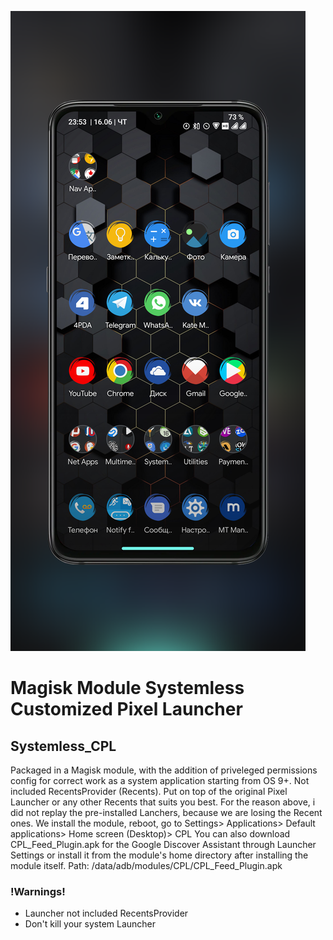 ![](https://github.com/PycmShoma/Systemless_CPL/blob/main/assets/cpl.png)

# Magisk Module Systemless Customized Pixel Launcher

## Systemless_CPL
Packaged in a Magisk module, with the addition of priveleged permissions config for correct work as a system application starting from OS 9+.
Not included RecentsProvider (Recents). Put on top of the original Pixel Launcher or any other Recents that suits you best.
For the reason above, i did not replay the pre-installed Lanchers, because we are losing the Recent ones.
We install the module, reboot, go to Settings> Applications> Default applications> Home screen (Desktop)> CPL
You can also download CPL_Feed_Plugin.apk for the Google Discover Assistant through Launcher Settings or install it from the module's home directory after installing the module itself.
Path: /data/adb/modules/CPL/CPL_Feed_Plugin.apk

### !Warnings!
- Launcher not included RecentsProvider
- Don't kill your system Launcher
